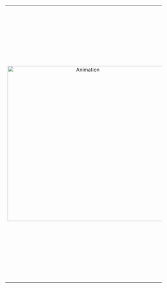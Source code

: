 <table border="0" align="center">
<tr>
<td align="center" width="324" rowspan="3" border="0">
<img src="https://github.com/D-Okey/D-Okey/raw/main/animation_500_kucx1eav (1).gif" alt="Animation" width="500" />
</td>
<td align="center" width="440" border="0">
<img src="https://github-readme-stats.vercel.app/api?username=D-Okey&show_icons=true&hide_border=true&bg_color=161b22&icon_color=79c0ff&text_color=c9d1d9&title_color=79c0ff" alt="Stats" width="440" />
</tr>
<tr>
</tr>
<tr>
<td align="center" width="440" border="0">
<img src="https://github-readme-stats.vercel.app/api/top-langs/?username=D-Okey&show_icons=true&hide_border=true&bg_color=161b22&icon_color=79c0ff&text_color=c9d1d9&title_color=79c0ff&layout=compact&card_width=440&langs_count=6" alt="Stats" width="440" />
</td>
</tr>
</table>
